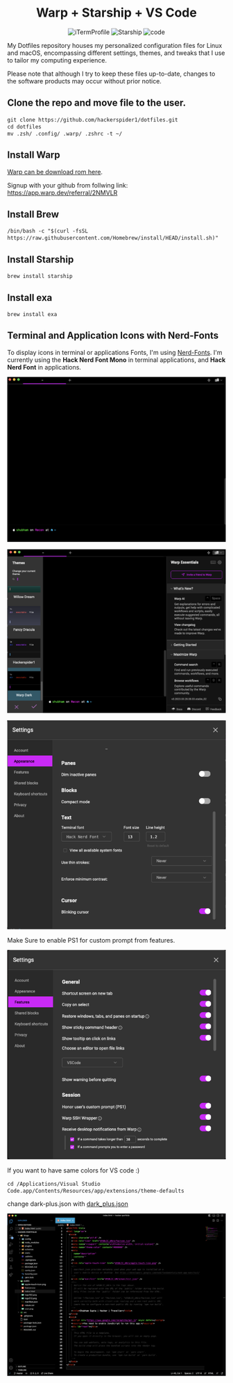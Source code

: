 <div align="center">

# Warp + Starship + VS Code

<img src="https://avatars.githubusercontent.com/u/71840468?s=200&v=4" alt="iTermProfile" width="50"/> 
<img src="https://starship.rs/logo.svg" alt="Starship" width="200"/> 
<img src="https://code.visualstudio.com/assets/branding/app-icon.png" alt="code" height="70" width="100"/>
  </div>

My Dotfiles repository houses my personalized configuration files for Linux and macOS, encompassing different settings, themes, and tweaks that I use to tailor my computing experience. 

Please note that although I try to keep these files up-to-date, changes to the software products may occur without prior notice.

  ## Clone the repo and move file to the user.

    git clone https://github.com/hackerspider1/dotfiles.git
    cd dotfiles
    mv .zsh/ .config/ .warp/ .zshrc -t ~/


## Install Warp

[Warp can be download rom here](https://app.warp.dev/get_warp).

Signup with your github from follwing link: https://app.warp.dev/referral/2NMVLR

## Install Brew

    /bin/bash -c "$(curl -fsSL https://raw.githubusercontent.com/Homebrew/install/HEAD/install.sh)"

## Install Starship

    brew install starship


## Install exa

    brew install exa

## Terminal and Application Icons with Nerd-Fonts

To display icons in terminal or applications Fonts, I'm using [Nerd-Fonts](https://www.nerdfonts.com). I'm currently using the **Hack Nerd Font Mono** in terminal applications, and **Hack Nerd Font** in applications.

![Warp](https://raw.githubusercontent.com/hackerspider1/dotfiles/main/Screenshots/Warp.png)

![Warp Theme](https://raw.githubusercontent.com/hackerspider1/dotfiles/main/Screenshots/Warp%20Theme.png)

![Warp Settings](https://raw.githubusercontent.com/hackerspider1/dotfiles/main/Screenshots/Warp%20Setting.png)

Make Sure to enable PS1 for custom prompt from features.

![Feature](https://raw.githubusercontent.com/hackerspider1/dotfiles/main/Screenshots/PS1.png)

If you want to have same colors for VS code :)

```
cd /Applications/Visual Studio Code.app/Contents/Resources/app/extensions/theme-defaults
```

change dark-plus.json with [dark_plus.json](https://github.com/hackerspider1/dotfiles/blob/main/dark-plus.json)

![VS_Code](https://raw.githubusercontent.com/hackerspider1/dotfiles/main/Screenshots/VS_code.png)
